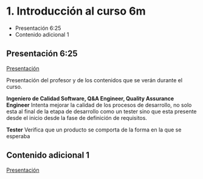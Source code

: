 # 1. Introducción al curso 6m

* Presentación 6:25 
* Contenido adicional 1

## Presentación 6:25 

[Presentación](pdfs/Presentación_del_curso.pdf)

Presentación del profesor y de los contenidos que se verán durante el curso.

**Ingeniero de Calidad Software, Q&A Engineer, Quality Assurance Engineer** Intenta mejorar la calidad de los procesos de desarrollo, no solo esta al final de la etapa de desarrollo como un tester sino que esta presente desde el inicio desde la fase de definición de requisitos.  

**Tester** Verifica que un producto se comporta de la forma en la que se esperaba 

## Contenido adicional 1

[Presentación](pdfs/Presentación_del_curso.pdf)
